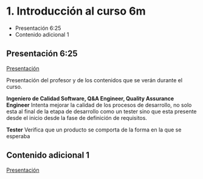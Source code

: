 # 1. Introducción al curso 6m

* Presentación 6:25 
* Contenido adicional 1

## Presentación 6:25 

[Presentación](pdfs/Presentación_del_curso.pdf)

Presentación del profesor y de los contenidos que se verán durante el curso.

**Ingeniero de Calidad Software, Q&A Engineer, Quality Assurance Engineer** Intenta mejorar la calidad de los procesos de desarrollo, no solo esta al final de la etapa de desarrollo como un tester sino que esta presente desde el inicio desde la fase de definición de requisitos.  

**Tester** Verifica que un producto se comporta de la forma en la que se esperaba 

## Contenido adicional 1

[Presentación](pdfs/Presentación_del_curso.pdf)
